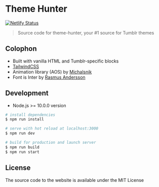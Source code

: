 # Theme Hunter
[![Netlify Status](https://api.netlify.com/api/v1/badges/5e762efe-9aa1-45b3-ab0a-3526045c273d/deploy-status)](https://app.netlify.com/sites/theme-hunter/deploys)
> Source code for theme-hunter, your #1 source for Tumblr themes

## Colophon
- Built with vanilla HTML and Tumblr-specific blocks
- [TailwindCSS](https://tailwindcss.com/)
- Animation library (AOS) by [Michalsnik](https://michalsnik.github.io/aos/)
- Font is Inter by [Rasmus Andersson](https://rsms.me/inter/)

## Development
- Node.js >= 10.0.0 version

``` bash
# install dependencies
$ npm run install

# serve with hot reload at localhost:3000
$ npm run dev

# build for production and launch server
$ npm run build
$ npm run start
```
 
## License
The source code to the website is available under the MIT License
